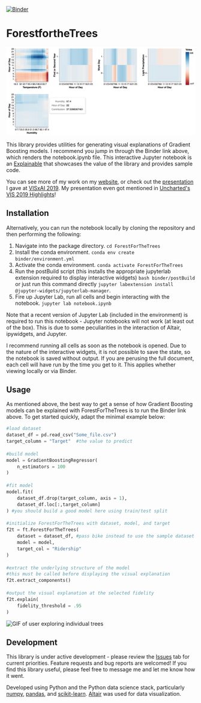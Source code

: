 [![Binder](https://mybinder.org/badge_logo.svg)](https://mybinder.org/v2/gh/MattJBritton/ForestfortheTrees/master?urlpath=lab/tree/notebook.ipynb)

# ForestfortheTrees

![5-chart explanation for bike dataset](https://github.com/MattJBritton/ForestfortheTrees/blob/master/readme_resources/5_chart_explanation.png "5 chart explanation for bike dataset")

This library provides utilities for generating visual explanations of Gradient Boosting models. I recommend you jump in through the Binder link above, which renders the notebook.ipynb file. This interactive Jupyter notebook is an [Explainable](https://explorabl.es/) that showcases the value of the library and provides sample code. 

You can see more of my work on my [website](https://www.mattbritton.info/), or check out the [presentation](https://www.mattbritton.info/forestforthetrees) I gave at [VISxAI 2019](http://visxai.io/). My presentation even got mentioned in [Uncharted's VIS 2019 Highlights](https://uncharted.software/blog/highlights-from-ieee-vis-2019/)!

## Installation

Alternatively, you can run the notebook locally by cloning the repository and then performing the following:

1. Navigate into the package directory. ```cd ForestForTheTrees```
2. Install the conda environment. ```conda env create binder/environment.yml```
3. Activate the conda environment. ```conda activate ForestForTheTrees```
4. Run the postBuild script (this installs the appropriate jupyterlab extension required to display interactive widgets) ```bash binder/postBuild``` or just run this command directly ```jupyter labextension install @jupyter-widgets/jupyterlab-manager```.
5. Fire up Jupyter Lab, run all cells and begin interacting with the notebook. ```jupyter lab notebook.ipynb```

Note that a recent version of Jupyter Lab (included in the environment) is required to run this notebook - Jupyter notebooks will not work (at least out of the box). This is due to some peculiarities in the interaction of Altair, ipywidgets, and Jupyter. 

I recommend running all cells as soon as the notebook is opened. Due to the nature of the interactive widgets, it is not possible to save the state, so the notebook is saved without output. If you are perusing the full document, each cell will have run by the time you get to it. This applies whether viewing locally or via Binder. 

## Usage
As mentioned above, the best way to get a sense of how Gradient Boosting models can be explained with ForestForTheTrees is to run the Binder link above. To get started quickly, adapt the minimal example below:

```python
#load dataset
dataset_df = pd.read_csv("Some_file.csv")
target_column = "Target"  #the value to predict

#build model
model = GradientBoostingRegressor(
    n_estimators = 100
)

#fit model
model.fit(
    dataset_df.drop(target_column, axis = 1),
    dataset_df.loc[:,target_column]
) #you should build a good model here using train/test split

#initialize ForestForTheTrees with dataset, model, and target
f2t = ft.ForestForTheTrees(
    dataset = dataset_df, #pass bike instead to use the sample dataset
    model = model,
    target_col = "Ridership"
)

#extract the underlying structure of the model
#this must be called before displaying the visual explanation
f2t.extract_components()

#output the visual explanation at the selected fidelity
f2t.explain(
    fidelity_threshold = .95
)
```

![GIF of user exploring individual trees](https://github.com/MattJBritton/ForestfortheTrees/blob/master/readme_resources/individual_trees_interaction.gif "GIF of user exploring individual trees")

## Development
This library is under active development - please review the [Issues](https://github.com/MattJBritton/ForestfortheTrees/issues) tab for current priorities. Feature requests and bug reports are welcomed! If you find this library useful, please feel free to message me and let me know how it went. 

Developed using Python and the Python data science stack, particularly [numpy](https://numpy.org/), [pandas](https://pandas.pydata.org/), and [scikit-learn](https://scikit-learn.org/stable/). [Altair](https://altair-viz.github.io/) was used for data visualization.

